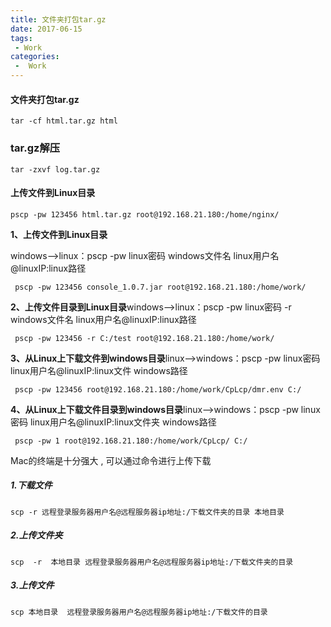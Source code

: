 ```yaml
---
title: 文件夹打包tar.gz
date: 2017-06-15
tags:
 - Work
categories:
 -  Work
---
```


#### 文件夹打包tar.gz

```
tar -cf html.tar.gz html
```

### **tar.gz解压**

```
tar -zxvf log.tar.gz
```

#### **上传文件到Linux目录**

```
pscp -pw 123456 html.tar.gz root@192.168.21.180:/home/nginx/
```

**1、上传文件到Linux目录**

windows-->linux：pscp -pw linux密码 windows文件名 linux用户名@linuxIP:linux路径

```
 pscp -pw 123456 console_1.0.7.jar root@192.168.21.180:/home/work/
```

**2、上传文件目录到Linux目录**windows-->linux：pscp -pw linux密码 -r windows文件名 linux用户名@linuxIP:linux路径

```
 pscp -pw 123456 -r C:/test root@192.168.21.180:/home/work/
```

**3、从Linux上下载文件到windows目录**linux-->windows：pscp -pw linux密码 linux用户名@linuxIP:linux文件 windows路径

```
 pscp -pw 123456 root@192.168.21.180:/home/work/CpLcp/dmr.env C:/
```

**4、从Linux上下载文件目录到windows目录**linux-->windows：pscp -pw linux密码 linux用户名@linuxIP:linux文件夹 windows路径

```
 pscp -pw 1 root@192.168.21.180:/home/work/CpLcp/ C:/
```

Mac的终端是十分强大 , 可以通过命令进行上传下载

##### 1.下载文件

```
scp -r 远程登录服务器用户名@远程服务器ip地址:/下载文件夹的目录 本地目录
```

##### 2.上传文件夹

```
scp  -r  本地目录 远程登录服务器用户名@远程服务器ip地址:/下载文件夹的目录
```

##### 3.上传文件

```
scp 本地目录  远程登录服务器用户名@远程服务器ip地址:/下载文件的目录
```


